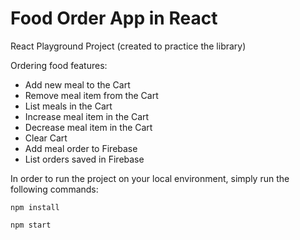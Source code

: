 # Food Order App in React

React Playground Project (created to practice the library)

Ordering food features:
- Add new meal to the Cart
- Remove meal item from the Cart
- List meals in the Cart
- Increase meal item in the Cart
- Decrease meal item in the Cart
- Clear Cart
- Add meal order to Firebase
- List orders saved in Firebase

In order to run the project on your local environment, simply run the following commands:

`npm install`

`npm start`
